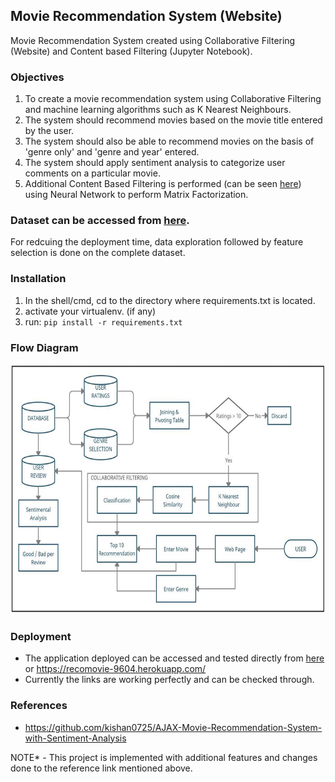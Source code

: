 ## Movie Recommendation System (Website)
Movie Recommendation System created using Collaborative Filtering (Website) and Content based Filtering (Jupyter Notebook).

### Objectives

  1. To create a movie recommendation system using Collaborative Filtering and machine learning algorithms such as K Nearest Neighbours. 
  2. The system should recommend movies based on the movie title entered by the user. 
  3. The system should also be able to recommend movies on the basis of 'genre only' and 'genre and year' entered. 
  4. The system should apply sentiment analysis to categorize user comments on a particular movie.
  5. Additional Content Based Filtering is performed (can be seen [here](Recommovie_9604_Notebook.ipynb)) using Neural Network to perform Matrix Factorization.

### Dataset can be accessed from [here](https://grouplens.org/datasets/movielens/). 
  For redcuing the deployment time, data exploration followed by feature selection is done on the complete dataset.

### Installation
  1. In the shell/cmd, cd to the directory where requirements.txt is located.
  2. activate your virtualenv. (if any)
  3. run:   ``` pip install -r requirements.txt ```

### Flow Diagram
<div align='center'>
<img src = 'flow-diagram.JPG' height="400px">
</div>


### Deployment
  - The application deployed can be accessed and tested directly from [here](https://recomovie-9604.herokuapp.com/) or https://recomovie-9604.herokuapp.com/
  - Currently the links are working perfectly and can be checked through.

### References
  - https://github.com/kishan0725/AJAX-Movie-Recommendation-System-with-Sentiment-Analysis

NOTE* - This project is implemented with additional features and changes done to the reference link mentioned above.
